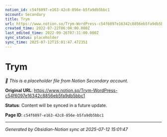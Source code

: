 ```yaml
---
notion_id: c54f6097-e163-42c8-856e-b5fa9db5bbc1
account: Secondary
title: Trym
url: https://www.notion.so/Trym-WordPress-c54f6097e16342c8856eb5fa9db5bbc1
created_time: 2022-07-22T06:04:00.000Z
last_edited_time: 2022-09-26T07:31:00.000Z
sync_status: placeholder
sync_time: 2025-07-12T15:01:47.472351
---
```


# Trym

*🔄 This is a placeholder file from Notion Secondary account.*

**Original URL**: https://www.notion.so/Trym-WordPress-c54f6097e16342c8856eb5fa9db5bbc1

**Status**: Content will be synced in a future update.

**Page ID**: `c54f6097-e163-42c8-856e-b5fa9db5bbc1`

---

*Generated by Obsidian-Notion sync at 2025-07-12 15:01:47*

